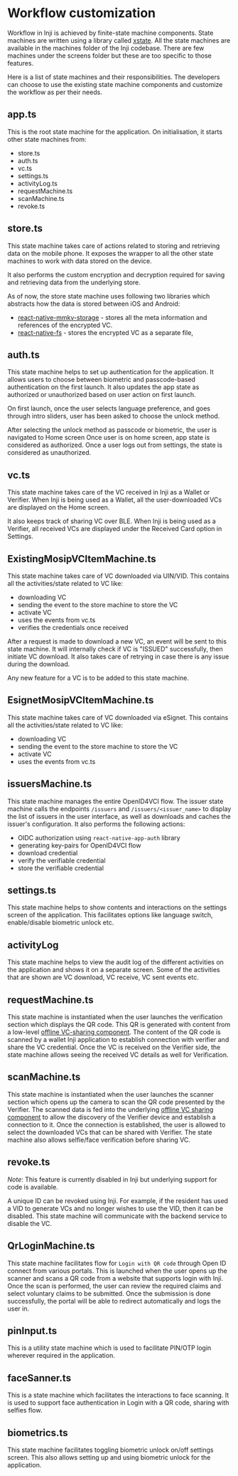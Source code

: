 # Workflow customization

Workflow in Inji is achieved by finite-state machine components. State machines are written using a library called [xstate](https://xstate.js.org/docs/recipes/react.html). All the state machines are available in the machines folder of the Inji codebase. There are few machines under the screens folder but these are too specific to those features.

Here is a list of state machines and their responsibilities. The developers can choose to use the existing state machine components and customize the workflow as per their needs.

## app.ts

This is the root state machine for the application. On initialisation, it starts other state machines from:

* store.ts
* auth.ts
* vc.ts
* settings.ts
* activityLog.ts
* requestMachine.ts
* scanMachine.ts
* revoke.ts

## store.ts

This state machine takes care of actions related to storing and retrieving data on the mobile phone. It exposes the wrapper to all the other state machines to work with data stored on the device.

It also performs the custom encryption and decryption required for saving and retrieving data from the underlying store.

As of now, the store state machine uses following two libraries which abstracts how the data is stored between iOS and Android:

* [react-native-mmkv-storage](https://github.com/ammarahm-ed/react-native-mmkv-storage) - stores all the meta information and references of the encrypted VC.
* [react-native-fs](https://www.npmjs.com/package/react-native-fs) - stores the encrypted VC as a separate file,

## auth.ts

This state machine helps to set up authentication for the application. It allows users to choose between biometric and passcode-based authentication on the first launch. It also updates the app state as authorized or unauthorized based on user action on first launch.

On first launch, once the user selects language preference, and goes through intro sliders, user has been asked to choose the unlock method.

After selecting the unlock method as passcode or biometric, the user is navigated to Home screen Once user is on home screen, app state is considered as authorized. Once a user logs out from settings, the state is considered as unauthorized.

## vc.ts

This state machine takes care of the VC received in Inji as a Wallet or Verifier. When Inji is being used as a Wallet, all the user-downloaded VCs are displayed on the Home screen.

It also keeps track of sharing VC over BLE. When Inji is being used as a Verifier, all received VCs are displayed under the Received Card option in Settings.

## ExistingMosipVCItemMachine.ts

This state machine takes care of VC downloaded via UIN/VID. This contains all the activities/state related to VC like:

* downloading VC
* sending the event to the store machine to store the VC
* activate VC
* uses the events from vc.ts
* verifies the credentials once received

After a request is made to download a new VC, an event will be sent to this state machine. It will internally check if VC is "ISSUED" successfully, then initiate VC download. It also takes care of retrying in case there is any issue during the download.

Any new feature for a VC is to be added to this state machine.

## EsignetMosipVCItemMachine.ts

This state machine takes care of VC downloaded via eSignet. This contains all the activities/state related to VC like:

* downloading VC
* sending the event to the store machine to store the VC
* activate VC
* uses the events from vc.ts

## issuersMachine.ts

This state machine manages the entire OpenID4VCI flow. The issuer state machine calls the endpoints `/issuers` and `/issuers/<issuer_name>` to display the list of issuers in the user interface, as well as downloads and caches the issuer's configuration. It also performs the following actions:

* OIDC authorization using `react-native-app-auth` library
* generating key-pairs for OpenID4VCI flow
* download credential
* verify the verifiable credential
* store the verifiable credential

## settings.ts

This state machine helps to show contents and interactions on the settings screen of the application. This facilitates options like language switch, enable/disable biometric unlock etc.

## activityLog

This state machine helps to view the audit log of the different activities on the application and shows it on a separate screen. Some of the activities that are shown are VC download, VC receive, VC sent events etc.

## requestMachine.ts

This state machine is instantiated when the user launches the verification section which displays the QR code. This QR is generated with content from a low-level [offline VC-sharing component](../architecture/components.md#offline-vc-sharing-component). The content of the QR code is scanned by a wallet Inji application to establish connection with verifier and share the VC credential. Once the VC is received on the Verifier side, the state machine allows seeing the received VC details as well for Verification.

## scanMachine.ts

This state machine is instantiated when the user launches the scanner section which opens up the camera to scan the QR code presented by the Verifier. The scanned data is fed into the underlying [offline VC sharing component](../architecture/components.md#offline-vc-sharing-component) to allow the discovery of the Verifier device and establish a connection to it. Once the connection is established, the user is allowed to select the downloaded VCs that can be shared with Verifier. The state machine also allows selfie/face verification before sharing VC.

## revoke.ts

_Note_: This feature is currently disabled in Inji but underlying support for code is available.

A unique ID can be revoked using Inji. For example, if the resident has used a VID to generate VCs and no longer wishes to use the VID, then it can be disabled. This state machine will communicate with the backend service to disable the VC.

## QrLoginMachine.ts

This state machine facilitates flow for `Login with QR code` through Open ID connect from various portals. This is launched when the user opens up the scanner and scans a QR code from a website that supports login with Inji. Once the scan is performed, the user can review the required claims and select voluntary claims to be submitted. Once the submission is done successfully, the portal will be able to redirect automatically and logs the user in.

## pinInput.ts

This is a utility state machine which is used to facilitate PIN/OTP login wherever required in the application.

## faceSanner.ts

This is a state machine which facilitates the interactions to face scanning. It is used to support face authentication in Login with a QR code, sharing with selfies flow.

## biometrics.ts

This state machine facilitates toggling biometric unlock on/off settings screen. This also allows setting up and using biometric unlock for the application.
